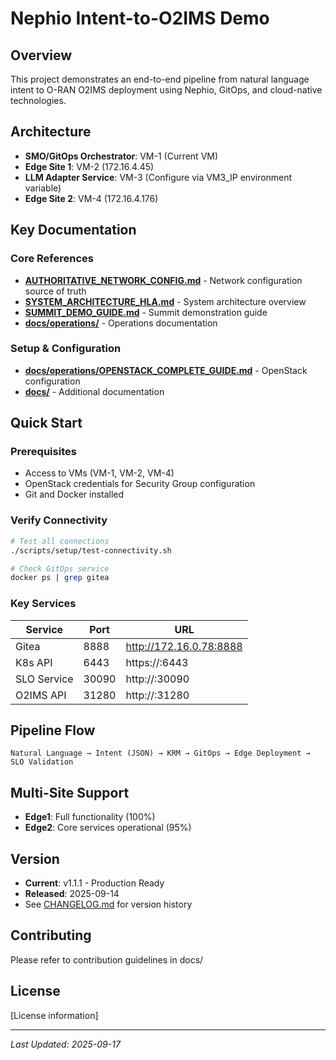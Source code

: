 # Nephio Intent-to-O2IMS Demo

## Overview
This project demonstrates an end-to-end pipeline from natural language intent to O-RAN O2IMS deployment using Nephio, GitOps, and cloud-native technologies.

## Architecture
- **SMO/GitOps Orchestrator**: VM-1 (Current VM)
- **Edge Site 1**: VM-2 (172.16.4.45)
- **LLM Adapter Service**: VM-3 (Configure via VM3_IP environment variable)
- **Edge Site 2**: VM-4 (172.16.4.176)

## Key Documentation

### Core References
- **[AUTHORITATIVE_NETWORK_CONFIG.md](AUTHORITATIVE_NETWORK_CONFIG.md)** - Network configuration source of truth
- **[SYSTEM_ARCHITECTURE_HLA.md](SYSTEM_ARCHITECTURE_HLA.md)** - System architecture overview
- **[SUMMIT_DEMO_GUIDE.md](SUMMIT_DEMO_GUIDE.md)** - Summit demonstration guide
- **[docs/operations/](docs/operations/)** - Operations documentation

### Setup & Configuration
- **[docs/operations/OPENSTACK_COMPLETE_GUIDE.md](docs/operations/OPENSTACK_COMPLETE_GUIDE.md)** - OpenStack configuration
- **[docs/](docs/)** - Additional documentation

## Quick Start

### Prerequisites
- Access to VMs (VM-1, VM-2, VM-4)
- OpenStack credentials for Security Group configuration
- Git and Docker installed

### Verify Connectivity
```bash
# Test all connections
./scripts/setup/test-connectivity.sh

# Check GitOps service
docker ps | grep gitea
```

### Key Services
| Service | Port | URL |
|---------|------|-----|
| Gitea | 8888 | http://172.16.0.78:8888 |
| K8s API | 6443 | https://<edge-ip>:6443 |
| SLO Service | 30090 | http://<edge-ip>:30090 |
| O2IMS API | 31280 | http://<edge-ip>:31280 |

## Pipeline Flow
```
Natural Language → Intent (JSON) → KRM → GitOps → Edge Deployment → SLO Validation
```

## Multi-Site Support
- **Edge1**: Full functionality (100%)
- **Edge2**: Core services operational (95%)

## Version
- **Current**: v1.1.1 - Production Ready
- **Released**: 2025-09-14
- See [CHANGELOG.md](CHANGELOG.md) for version history

## Contributing
Please refer to contribution guidelines in docs/

## License
[License information]

---
*Last Updated: 2025-09-17*